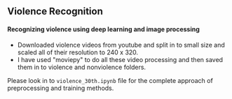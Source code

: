 ## Violence Recognition

#### Recognizing violence using deep learning and image processing

+ Downloaded violence videos from youtube and split in to small size and scaled all of their resolution to 240 x 320. 
+ I have used "moviepy" to do all these video processing and then saved them in to violence and nonviolence folders.

Please look in to `violence_30th.ipynb` file for the complete approach of preprocessing and training methods.